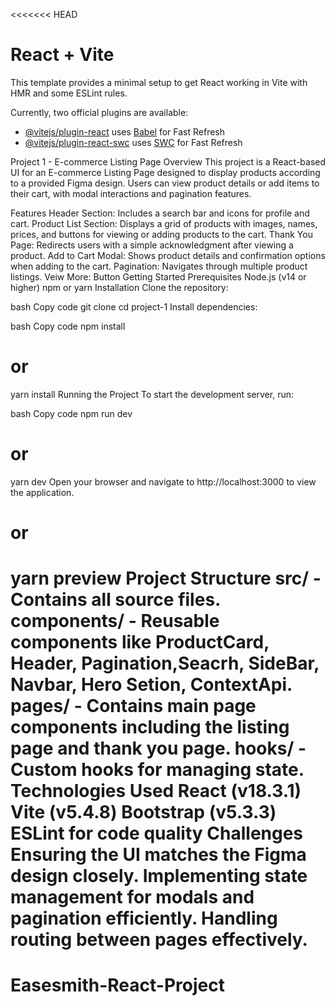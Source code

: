 <<<<<<< HEAD
# React + Vite

This template provides a minimal setup to get React working in Vite with HMR and some ESLint rules.

Currently, two official plugins are available:

- [@vitejs/plugin-react](https://github.com/vitejs/vite-plugin-react/blob/main/packages/plugin-react/README.md) uses [Babel](https://babeljs.io/) for Fast Refresh
- [@vitejs/plugin-react-swc](https://github.com/vitejs/vite-plugin-react-swc) uses [SWC](https://swc.rs/) for Fast Refresh


Project 1 - E-commerce Listing Page
Overview
This project is a React-based UI for an E-commerce Listing Page designed to display products according to a provided Figma design. Users can view product details or add items to their cart, with modal interactions and pagination features.

Features
Header Section: Includes a search bar and icons for profile and cart.
Product List Section: Displays a grid of products with images, names, prices, and buttons for viewing or adding products to the cart.
Thank You Page: Redirects users with a simple acknowledgment after viewing a product.
Add to Cart Modal: Shows product details and confirmation options when adding to the cart.
Pagination: Navigates through multiple product listings.
Veiw More: Button
Getting Started
Prerequisites
Node.js (v14 or higher)
npm or yarn
Installation
Clone the repository:

bash
Copy code
git clone <repository-url>
cd project-1
Install dependencies:

bash
Copy code
npm install
# or
yarn install
Running the Project
To start the development server, run:

bash
Copy code
npm run dev
# or
yarn dev
Open your browser and navigate to http://localhost:3000 to view the application.

# or
yarn preview
Project Structure
src/ - Contains all source files.
components/ - Reusable components like ProductCard, Header, Pagination,Seacrh, SideBar, Navbar, Hero Setion, ContextApi.
pages/ - Contains main page components including the listing page and thank you page.
hooks/ - Custom hooks for managing state.
Technologies Used
React (v18.3.1)
Vite (v5.4.8)
Bootstrap (v5.3.3)
ESLint for code quality
Challenges
Ensuring the UI matches the Figma design closely.
Implementing state management for modals and pagination efficiently.
Handling routing between pages effectively.
=======
# Easesmith-React-Project


